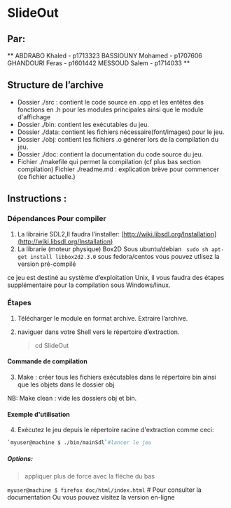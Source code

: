 
# SlideOut 


## Par: 

**
ABDRABO Khaled	     - p1713323 
BASSIOUNY Mohamed 	 - p1707606
GHANDOURI Feras      - p1601442
MESSOUD Salem        - p1714033
**

## Structure de l’archive

 - Dossier ./src : contient le code source en .cpp et les entêtes des fonctions en .h pour les modules principales ainsi que le module d'affichage
 - Dossier ./bin: contient les exécutables du jeu.
 - Dossier ./data: contient les fichiers nécessaire(font/images) pour le jeu.
 - Dossier ./obj: contient les fichiers .o générer lors de la compilation du jeu.
 - Dossier ./doc: contient la documentation du code source du jeu.
 - Fichier ./makefile qui permet la compilation (cf plus bas section compilation)
   Fichier ./readme.md : explication brève pour commencer (ce fichier actuelle.)

## Instructions :



### Dépendances Pour compiler

1. La librairie SDL2,Il faudra l’installer: [http://wiki.libsdl.org/Installation](http://wiki.libsdl.org/Installation)
2. La librarie (moteur physique) Box2D 
Sous ubuntu/debian  ``` sudo sh apt-get install libbox2d2.3.0```
sous fedora/centos  vous pouvez utlisez la version pré-compilé 

ce jeu est destiné au système d’exploitation Unix, il vous faudra des étapes supplémentaire pour la compilation sous Windows/linux.

### Étapes
1. Télécharger le module en format archive. Extraire l’archive.  
2. naviguer dans votre Shell vers le répertoire d’extraction. 

     > cd SlideOut


 

####  Commande de compilation

3. Make : créer tous les fichiers exécutables dans le répertoire bin ainsi que les objets dans le dossier obj

NB: Make clean : vide les dossiers obj et bin.

#### Exemple d'utilisation
4. Exécutez le jeu depuis le répertoire racine d'extraction comme ceci:
 

 ```sh
 `myuser@machine $ ./bin/mainSdl`#lancer le jeu     
```
  
##### Options:

> appliquer plus de force avec la fléche du bas

 `myuser@machine $ firefox doc/html/index.html` # Pour consulter la documentation
 Ou vous pouvez visitez la version en-ligne 
